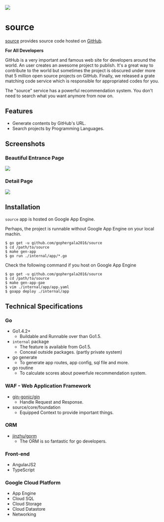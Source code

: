 ![](https://github.com/gophergala2016/source/blob/private/design/source_logo.png)

# source

[source](http://getsource.io) provides source code hosted on [GitHub](https://github.com).

**For All Developers**

GitHub is a very important and famous web site for developers around the world. An user creates an awesome project to publish. It's a great way to contribute to the world but sometimes the project is obscured under more that 5 million open source projects on GitHub. Finally, we released a grate matching code service which is responsible for appropriated codes for you.

The "source" service has a powerful recommendation system. You don't need to search what you want anymore from now on.

## Features

- Generate contents by GitHub's URL.
- Search projects by Programming Languages.


## Screenshots

### Beautiful Entrance Page

![](https://github.com/gophergala2016/source/blob/private/design/HOME.png)

### Detail Page

![](https://github.com/gophergala2016/source/blob/private/design/ITEM.png)

## Installation

`source` app is hosted on Google App Engine.

Perhaps, the project is runnable without Google App Engine on your local machin.

```
$ go get -u github.com/gophergala2016/source
$ cd /path/to/source
$ make gen-app
$ go run ./internal/app/*.go
```

Check the following command if you host on Google App Engine

```
$ go get -u github.com/gophergala2016/source
$ cd /path/to/source
$ make gen-app-gae
$ vim ./internal/app/app.yaml
$ goapp deploy ./internal/app
```

## Technical Specifications

### Go

- Go1.4.2+
    - Buildable and Runnable over than Go1.5.
- `internal` package
    - The feature is available from Go1.5.
    - Conceal outside packages. (partly private system)
- go generate
    - To generate app routes, app config, sql file and more.
- go routine
    - To calculate scores about powerfule recommendation system.

### WAF - Web Application Framework

- [gin-gonic/gin](https://github.com/gin-gonic/gin)
    - Handle Request and Response.
- source/core/foundation
    - Equipped Context to provide important things.

### ORM

- [jinzhu/gorm](https://github.com/jinzhu/gorm)
    - The ORM is so fantastic for go developers.

### Front-end

- AngularJS2
- TypeScript

### Google Cloud Platform

- App Engine
- Cloud SQL
- Cloud Storage
- Cloud Datastore
- Networking


